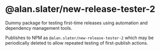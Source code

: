 # @alan.slater/new-release-tester-2
 
Dummy package for testing first-time releases using automation and dependency management tools.

Publishes to NPM as `@alan.slater/new-release-tester-2` which may be periodically deleted to allow repeated testing of first-publish actions.